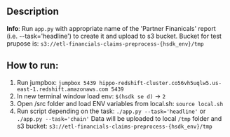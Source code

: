 ## Description

**Info**: 
Run `app.py` with appropriate name of the 'Partner Finanicals' report (i.e. --task='headline') to create it and upload to s3 bucket. Bucket for test prupose is: `s3://etl-financials-claims-preprocess-{hsdk_env}/tmp`

## How to run:
1. Run jumpbox: `jumpbox 5439 hippo-redshift-cluster.co56vh5uqlw5.us-east-1.redshift.amazonaws.com 5439`
2. In new terminal window load env: `$(hsdk se d)` -> `2` 
3. Open /src folder and load ENV variables from local.sh: `source local.sh`
2. Run script depending on the task: `./app.py --task='headline'` or `./app.py --task='chain'` 
Data will be uploaded to local `/tmp` folder and s3 bucket: `s3://etl-financials-claims-preprocess-{hsdk_env}/tmp` 
